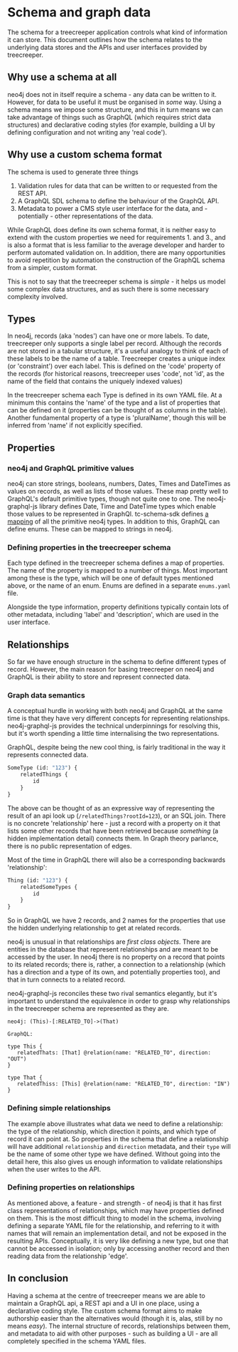 # Schema and graph data

The schema for a treecreeper application controls what kind of information it can store. This document outlines how the schema relates to the underlying data stores and the APIs and user interfaces provided by treecreeper.

## Why use a schema at all

neo4j does not in itself require a schema - any data can be written to it. However, for data to be useful it must be organised in _some_ way. Using a schema means we impose some structure, and this in turn means we can take advantage of things such as GraphQL (which requires strict data structures) and declarative coding styles (for example, building a UI by defining configuration and not writing any 'real code').

## Why use a custom schema format

The schema is used to generate three things

1. Validation rules for data that can be written to or requested from the REST API.
2. A GraphQL SDL schema to define the behaviour of the GraphQL API.
3. Metadata to power a CMS style user interface for the data, and - potentially - other representations of the data.

While GraphQL does define its own schema format, it is neither easy to extend with the custom properties we need for requirements 1. and 3., and is also a format that is less familiar to the average developer and harder to perform automated validation on. In addition, there are many opportunities to avoid repetition by automation the construction of the GraphQL schema from a simpler, custom format.

This is not to say that the treecreeper schema is _simple_ - it helps us model some complex data structures, and as such there is some necessary complexity involved.

## Types

In neo4j, records (aka 'nodes') can have one or more labels. To date, treecreeper only supports a single label per record. Although the records are not stored in a tabular structure, it's a useful analogy to think of each of these labels to be the name of a table. Treecreeper creates a unique index (or 'constraint') over each label. This is defined on the 'code' property of the records (for historical reasons, treecreeper uses 'code', not 'id', as the name of the field that contains the uniquely indexed values)

In the treecreeper schema each Type is defined in its own YAML file. At a minimum this contains the 'name' of the type and a list of properties that can be defined on it (properties can be thought of as columns in the table). Another fundamental property of a type is 'pluralName', though this will be inferred from 'name' if not explicitly specified.

## Properties

### neo4j and GraphQL primitive values

neo4j can store strings, booleans, numbers, Dates, Times and DateTimes as values on records, as well as lists of those values. These map pretty well to GraphQL's default primitive types, though not quite one to one. The neo4j-graphql-js library defines Date, Time and DateTime types which enable those values to be represented in GraphQl. tc-schema-sdk defines [a mapping](https://github.com/Financial-Times/treecreeper/blob/master/packages/tc-schema-sdk/data-accessors/primitive-types.js) of all the primitive neo4j types. In addition to this, GraphQL can define enums. These can be mapped to strings in neo4j.

### Defining properties in the treecreeper schema

Each type defined in the treecreeper schema defines a map of properties. The name of the property is mapped to a number of things. Most important among these is the type, which will be one of default types mentioned above, or the name of an enum. Enums are defined in a separate `enums.yaml` file.

Alongside the type information, property definitions typically contain lots of other metadata, including 'label' and 'description', which are used in the user interface.

## Relationships

So far we have enough structure in the schema to define different types of record. However, the main reason for basing treecreeper on neo4j and GraphQL is their ability to store and represent connected data.

### Graph data semantics

A conceptual hurdle in working with both neo4j and GraphQL at the same time is that they have very different concepts for representing relationships. neo4j-graphql-js provides the technical underpinnings for resolving this, but it's worth spending a little time internalising the two representations.

GraphQL, despite being the new cool thing, is fairly traditional in the way it represents connected data.

```graphql
SomeType (id: "123") {
    relatedThings {
        id
    }
}
```

The above can be thought of as an expressive way of representing the result of an api look up (`/relatedThings?rootId=123`), or an SQL join. There is no concrete 'relationship' here - just a record with a property on it that lists some other records that have been retrieved because _something_ (a hidden implementation detail) connects them. In Graph theory parlance, there is no public representation of edges.

Most of the time in GraphQL there will also be a corresponding backwards 'relationship':

```graphql
Thing (id: "123") {
    relatedSomeTypes {
        id
    }
}
```

So in GraphQL we have 2 records, and 2 names for the properties that use the hidden underlying relationship to get at related records.

neo4j is unusual in that relationships are _first class objects_. There are entities in the database that represent relationships and are meant to be accessed by the user. In neo4j there is no property on a record that points to its related records; there is, rather, a connection to a relationship (which has a direction and a type of its own, and potentially properties too), and that in turn connects to a related record.

neo4j-graphql-js reconciles these two rival semantics elegantly, but it's important to understand the equivalence in order to grasp why relationships in the treecreeper schema are represented as they are.

```
neo4j: (This)-[:RELATED_TO]->(That)

GraphQL:

type This {
   relatedThats: [That] @relation(name: "RELATED_TO", direction: "OUT")
}

type That {
   relatedThiss: [This] @relation(name: "RELATED_TO", direction: "IN")
}
```

### Defining simple relationships

The example above illustrates what data we need to define a relationship: the type of the relationship, which direction it points, and which type of record it can point at. So properties in the schema that define a relationship will have additional `relationship` and `direction` metadata, and their `type` will be the name of some other type we have defined. Without going into the detail here, this also gives us enough information to validate relationships when the user writes to the API.

### Defining properties on relationships

As mentioned above, a feature - and strength - of neo4j is that it has first class representations of relationships, which may have properties defined on them. This is the most difficult thing to model in the schema, involving defining a separate YAML file for the relationship, and referring to it with names that will remain an implementation detail, and not be exposed in the resulting APIs. Conceptually, it is very like defining a new type, but one that cannot be accessed in isolation; only by accessing another record and then reading data from the relationship 'edge'.

## In conclusion

Having a schema at the centre of treecreeper means we are able to maintain a GraphQL api, a REST api and a UI in one place, using a declarative coding style. The custom schema format aims to make authorship easier than the alternatives would (though it is, alas, still by no means _easy_). The internal structure of records, relationships between them, and metadata to aid with other purposes - such as building a UI - are all completely specified in the schema YAML files.
